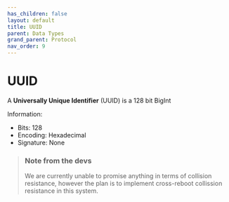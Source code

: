 ```yaml
---
has_children: false
layout: default
title: UUID
parent: Data Types
grand_parent: Protocol
nav_order: 9
---
```

# UUID
A **Universally Unique Identifier** (UUID) is a 128 bit BigInt

Information:
- Bits: 128
- Encoding: Hexadecimal
- Signature: None

> ### Note from the devs
> We are currently unable to promise anything in terms of collision resistance, however the plan is to implement cross-reboot collission resistance in this system.
